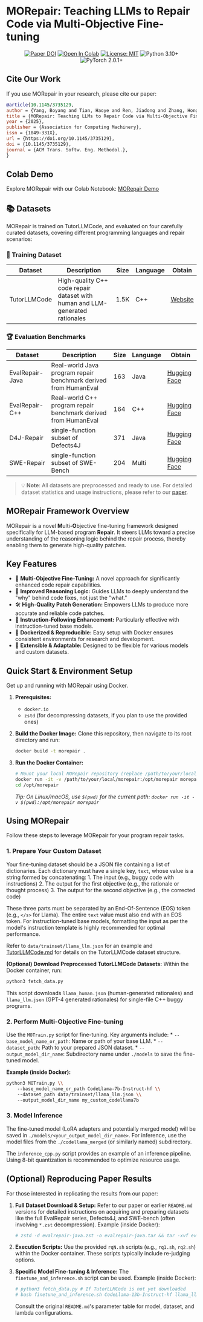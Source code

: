# MORepair: Teaching LLMs to Repair Code via Multi-Objective Fine-tuning

<p align="center">
  <a href="https://doi.org/10.1145/3735129"><img src="https://img.shields.io/badge/DOI-10.1145/3735129-blue.svg" alt="Paper DOI"></a>
  <a href="https://colab.research.google.com/drive/1vlabdN5Oucm-5kVtMHuEw-kvqDOtB5hg"><img src="https://colab.research.google.com/assets/colab-badge.svg" alt="Open In Colab"></a>
  <a href="LICENSE.md"><img src="https://img.shields.io/badge/License-MIT-yellow.svg" alt="License: MIT"></a>
  <img src="https://img.shields.io/badge/Python-3.10+-blue.svg" alt="Python 3.10+">
  <img src="https://img.shields.io/badge/PyTorch-2.0.1+-orange.svg" alt="PyTorch 2.0.1+">
</p>

## Cite Our Work

If you use MORepair in your research, please cite our paper:

```bibtex
@article{10.1145/3735129,
author = {Yang, Boyang and Tian, Haoye and Ren, Jiadong and Zhang, Hongyu and Klein, Jacques and Bissyande, Tegawende and Le Goues, Claire and Jin, Shunfu},
title = {MORepair: Teaching LLMs to Repair Code via Multi-Objective Fine-Tuning},
year = {2025},
publisher = {Association for Computing Machinery},
issn = {1049-331X},
url = {https://doi.org/10.1145/3735129},
doi = {10.1145/3735129},
journal = {ACM Trans. Softw. Eng. Methodol.},
}
```

## Colab Demo

Explore MORepair with our Colab Notebook:
[MORepair Demo](https://colab.research.google.com/drive/1vlabdN5Oucm-5kVtMHuEw-kvqDOtB5hg)

## 📚 Datasets

MORepair is trained on TutorLLMCode, and evaluated on four carefully curated datasets, covering different programming languages and repair scenarios:

### 🎯 Training Dataset
| Dataset | Description | Size | Language | Obtain |
|---------|-------------|------|----------|---------|
| TutorLLMCode | High-quality C++ code repair dataset with human and LLM-generated rationales | 1.5K | C++ | [Website](https://tutorcode.org/docs/) |

### 🏆 Evaluation Benchmarks
| Dataset | Description | Size | Language | Obtain |
|---------|-------------|------|----------|---------|
| EvalRepair-Java | Real-world Java program repair benchmark derived from HumanEval | 163 | Java | [Hugging Face](https://huggingface.co/datasets/barty/EvalRepair-Java) |
| EvalRepair-C++ | Real-world C++ program repair benchmark derived from HumanEval | 164 | C++ | [Hugging Face](https://huggingface.co/datasets/barty/EvalRepair-Cpp) |
| D4J-Repair | single-function subset of Defects4J | 371 | Java | [Hugging Face](https://huggingface.co/datasets/barty/D4J-Repair) |
| SWE-Repair | single-function subset of SWE-Bench | 204 | Multi | [Hugging Face](https://huggingface.co/datasets/barty/SWE-Repair) |

> 💡 **Note**: All datasets are preprocessed and ready to use. For detailed dataset statistics and usage instructions, please refer to our [paper](https://doi.org/10.1145/3735129).

## MORepair Framework Overview

MORepair is a novel **M**ulti-**O**bjective fine-tuning framework designed specifically for LLM-based program **Repair**. It steers LLMs toward a precise understanding of the reasoning logic behind the repair process, thereby enabling them to generate high-quality patches.

## Key Features

*   🚀 **Multi-Objective Fine-Tuning:** A novel approach for significantly enhanced code repair capabilities.
*   🧠 **Improved Reasoning Logic:** Guides LLMs to deeply understand the "why" behind code fixes, not just the "what."
*   🛠️ **High-Quality Patch Generation:** Empowers LLMs to produce more accurate and reliable code patches.
*   📄 **Instruction-Following Enhancement:** Particularly effective with instruction-tuned base models.
*   🐳 **Dockerized & Reproducible:** Easy setup with Docker ensures consistent environments for research and development.
*   🧩 **Extensible & Adaptable:** Designed to be flexible for various models and custom datasets.

## Quick Start & Environment Setup

Get up and running with MORepair using Docker.

1.  **Prerequisites:**
    *   `docker.io`
    *   `zstd` (for decompressing datasets, if you plan to use the provided ones)

2.  **Build the Docker Image:**
    Clone this repository, then navigate to its root directory and run:
    ```bash
    docker build -t morepair .
    ```

3.  **Run the Docker Container:**
    ```bash
    # Mount your local MORepair repository (replace /path/to/your/local/morepair with the actual path)
    docker run -it -v /path/to/your/local/morepair:/opt/morepair morepair
    cd /opt/morepair
    ```
    *Tip: On Linux/macOS, use `$(pwd)` for the current path: `docker run -it -v $(pwd):/opt/morepair morepair`*

## Using MORepair

Follow these steps to leverage MORepair for your program repair tasks.

### 1. Prepare Your Custom Dataset

Your fine-tuning dataset should be a JSON file containing a list of dictionaries. Each dictionary must have a single key, `text`, whose value is a string formed by concatenating:
    1.  The input (e.g., buggy code with instructions)
    2.  The output for the first objective (e.g., the rationale or thought process)
    3.  The output for the second objective (e.g., the corrected code)

These three parts must be separated by an End-Of-Sentence (EOS) token (e.g., `</s>` for Llama). The entire `text` value must also end with an EOS token. For instruction-tuned base models, formatting the input as per the model's instruction template is highly recommended for optimal performance.

Refer to `data/trainset/llama_llm.json` for an example and [TutorLLMCode.md](TutorLLMCode.md) for details on the TutorLLMCode dataset structure.

**(Optional) Download Preprocessed TutorLLMCode Datasets:**
Within the Docker container, run:
```bash
python3 fetch_data.py
```
This script downloads `llama_human.json` (human-generated rationales) and `llama_llm.json` (GPT-4 generated rationales) for single-file C++ buggy programs.

### 2. Perform Multi-Objective Fine-tuning

Use the `MOTrain.py` script for fine-tuning. Key arguments include:
    *   `--base_model_name_or_path`: Name or path of your base LLM.
    *   `--dataset_path`: Path to your prepared JSON dataset.
    *   `--output_model_dir_name`: Subdirectory name under `./models` to save the fine-tuned model.

**Example (inside Docker):**
```bash
python3 MOTrain.py \\
    --base_model_name_or_path CodeLlama-7b-Instruct-hf \\
    --dataset_path data/trainset/llama_llm.json \\
    --output_model_dir_name my_custom_codellama7b
```

### 3. Model Inference

The fine-tuned model (LoRA adapters and potentially merged model) will be saved in `./models/<your_output_model_dir_name>`. For inference, use the model files from the `./codellama_merged` (or similarly named) subdirectory.

The `inference_cpp.py` script provides an example of an inference pipeline. Using 8-bit quantization is recommended to optimize resource usage.

## (Optional) Reproducing Paper Results

For those interested in replicating the results from our paper:

1.  **Full Dataset Download & Setup:**
    Refer to our paper or earlier `README.md` versions for detailed instructions on acquiring and preparing datasets like the full EvalRepair series, Defects4J, and SWE-bench (often involving `*.zst` decompression).
    Example (inside Docker):
    ```bash
    # zstd -d evalrepair-java.zst -o evalrepair-java.tar && tar -xvf evalrepair-java.tar
    ```

2.  **Execution Scripts:**
    Use the provided `rqN.sh` scripts (e.g., `rq1.sh`, `rq2.sh`) within the Docker container. These scripts typically include re-judging options.

3.  **Specific Model Fine-tuning & Inference:**
    The `finetune_and_inference.sh` script can be used.
    Example (inside Docker):
    ```bash
    # python3 fetch_data.py # If TutorLLMCode is not yet downloaded
    # bash finetune_and_inference.sh CodeLlama-13b-Instruct-hf llama_llm codellama13b-stdft 0
    ```
    Consult the original `README.md`'s parameter table for model, dataset, and lambda configurations.
